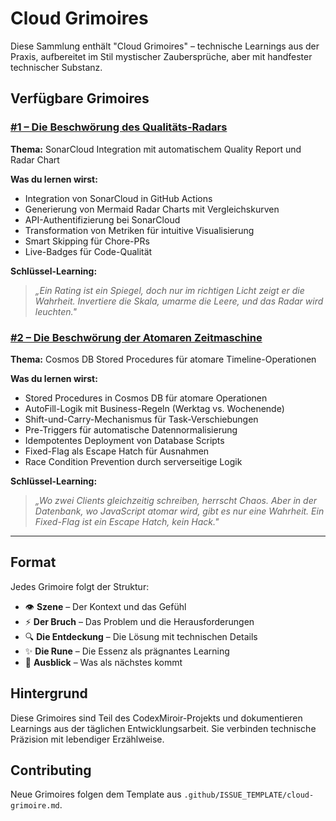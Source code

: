 # Cloud Grimoires

Diese Sammlung enthält "Cloud Grimoires" – technische Learnings aus der Praxis, aufbereitet im Stil mystischer Zaubersprüche, aber mit handfester technischer Substanz.

## Verfügbare Grimoires

### [#1 – Die Beschwörung des Qualitäts-Radars](grimoire-sonarcloud-quality-radar.md)
**Thema:** SonarCloud Integration mit automatischem Quality Report und Radar Chart

**Was du lernen wirst:**
- Integration von SonarCloud in GitHub Actions
- Generierung von Mermaid Radar Charts mit Vergleichskurven
- API-Authentifizierung bei SonarCloud
- Transformation von Metriken für intuitive Visualisierung
- Smart Skipping für Chore-PRs
- Live-Badges für Code-Qualität

**Schlüssel-Learning:**
> _„Ein Rating ist ein Spiegel, doch nur im richtigen Licht zeigt er die Wahrheit. Invertiere die Skala, umarme die Leere, und das Radar wird leuchten."_

### [#2 – Die Beschwörung der Atomaren Zeitmaschine](grimoire-stored-procedures.md)
**Thema:** Cosmos DB Stored Procedures für atomare Timeline-Operationen

**Was du lernen wirst:**
- Stored Procedures in Cosmos DB für atomare Operationen
- AutoFill-Logik mit Business-Regeln (Werktag vs. Wochenende)
- Shift-und-Carry-Mechanismus für Task-Verschiebungen
- Pre-Triggers für automatische Datennormalisierung
- Idempotentes Deployment von Database Scripts
- Fixed-Flag als Escape Hatch für Ausnahmen
- Race Condition Prevention durch serverseitige Logik

**Schlüssel-Learning:**
> _„Wo zwei Clients gleichzeitig schreiben, herrscht Chaos. Aber in der Datenbank, wo JavaScript atomar wird, gibt es nur eine Wahrheit. Ein Fixed-Flag ist ein Escape Hatch, kein Hack."_

---

## Format

Jedes Grimoire folgt der Struktur:
- 👁️ **Szene** – Der Kontext und das Gefühl
- ⚡ **Der Bruch** – Das Problem und die Herausforderungen
- 🔍 **Die Entdeckung** – Die Lösung mit technischen Details
- ✨ **Die Rune** – Die Essenz als prägnantes Learning
- 🌙 **Ausblick** – Was als nächstes kommt

## Hintergrund

Diese Grimoires sind Teil des CodexMiroir-Projekts und dokumentieren Learnings aus der täglichen Entwicklungsarbeit. Sie verbinden technische Präzision mit lebendiger Erzählweise.

## Contributing

Neue Grimoires folgen dem Template aus `.github/ISSUE_TEMPLATE/cloud-grimoire.md`.
